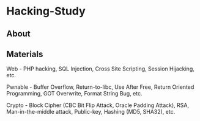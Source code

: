 # Hacking-Study

## About



## Materials

Web - PHP hacking, SQL Injection, Cross Site Scripting, Session Hijacking, etc.

Pwnable - Buffer Overflow, Return-to-libc, Use After Free, Return Oriented Programming, GOT Overwrite, Format String Bug, etc.

Crypto - Block Cipher (CBC Bit Flip Attack, Oracle Padding Attack), RSA, Man-in-the-middle attack, Public-key, Hashing (MD5, SHA32), etc.
